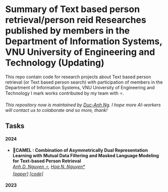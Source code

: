 #  Summary of Text based person retrieval/person reid Researches published by members in the Department of Information Systems, VNU University of Engineering and Technology (Updating)
This repo contain code for research projects about Text based person retrieval (or Text based person search) with participation of members in the Department of Information Systems, VNU University of Engineering and Technology
I mark works contributed by my team with ⭐.

*This repository now is maintained by [Duc-Anh Ng](https://ewigspace1910.github.io/). I hope more AI-workers will contact us to colaborate and so more, thank!*  
## Tasks

#### 2024

- **🐪CAMEL : Combination of Asymmetrically Dual Representation Learning with Mutual Data Filtering and Masked Language Modeling for Text-based Person Retrieval**  
*[Anh D. Nguyen ⭐](https://ewigspace1910.github.io/), [Hoa N. Nguyen*](https://scholar.google.com/citations?hl=en&user=8zApxWUAAAAJ)   
[[paper]]() [[code]](https://github.com/ewigspace1910/TPR-UET/tree/main/camel-tpr)*



#### 2023

